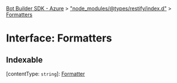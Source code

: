 [Bot Builder SDK - Azure](../README.md) > ["node_modules/@types/restify/index.d"](../modules/_node_modules__types_restify_index_d_.md) > [Formatters](../interfaces/_node_modules__types_restify_index_d_.formatters.md)



# Interface: Formatters

## Indexable

\[contentType: `string`\]:&nbsp;[Formatter](../modules/_node_modules__types_restify_index_d_.md#formatter)

